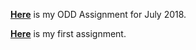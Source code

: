 
**[Here](Odd_Assignment.html)** is my ODD Assignment for July 2018.


**[Here](BDA503_HW1.html)** is my first assignment. 

